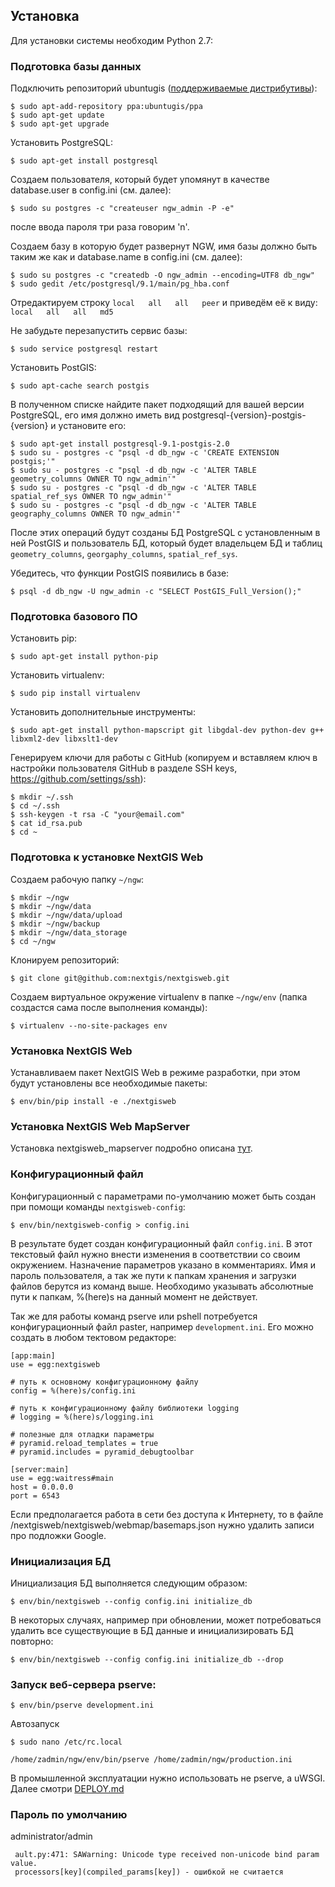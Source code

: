 ## Установка

Для установки системы необходим Python 2.7:

### Подготовка базы данных

Подключить репозиторий ubuntugis ([поддерживаемые дистрибутивы](http://trac.osgeo.org/ubuntugis/wiki/SupportedDistributions)):

    $ sudo apt-add-repository ppa:ubuntugis/ppa
    $ sudo apt-get update
    $ sudo apt-get upgrade

Установить PostgreSQL:

    $ sudo apt-get install postgresql

Создаем пользователя, который будет упомянут в качестве database.user в config.ini (см. далее):

    $ sudo su postgres -c "createuser ngw_admin -P -e"

  после ввода пароля три раза говорим 'n'.

Создаем базу в которую будет развернут NGW, имя базы должно быть таким же как и database.name в config.ini (см. далее):

    $ sudo su postgres -c "createdb -O ngw_admin --encoding=UTF8 db_ngw"
    $ sudo gedit /etc/postgresql/9.1/main/pg_hba.conf

Отредактируем строку `local   all   all   peer` и приведём её к виду: `local   all   all   md5`

Не забудьте перезапустить сервис базы:

    $ sudo service postgresql restart

Установить PostGIS:

    $ sudo apt-cache search postgis
    
В полученном списке найдите пакет подходящий для вашей версии PostgreSQL, его имя должно иметь вид postgresql-{version}-postgis-{version} и установите его: 

    $ sudo apt-get install postgresql-9.1-postgis-2.0
    $ sudo su - postgres -c "psql -d db_ngw -c 'CREATE EXTENSION postgis;'"
    $ sudo su - postgres -c "psql -d db_ngw -c 'ALTER TABLE geometry_columns OWNER TO ngw_admin'"
    $ sudo su - postgres -c "psql -d db_ngw -c 'ALTER TABLE spatial_ref_sys OWNER TO ngw_admin'"
    $ sudo su - postgres -c "psql -d db_ngw -c 'ALTER TABLE geography_columns OWNER TO ngw_admin'"
    
  После этих операций будут созданы БД PostgreSQL с установленным в ней PostGIS и пользователь БД, который будет
  владельцем БД и таблиц `geometry_columns`, `georgaphy_columns`, `spatial_ref_sys`.

Убедитесь, что функции PostGIS появились в базе:

    $ psql -d db_ngw -U ngw_admin -c "SELECT PostGIS_Full_Version();"

### Подготовка базового ПО

Установить pip:

    $ sudo apt-get install python-pip

Установить virtualenv: 

    $ sudo pip install virtualenv

Установить дополнительные инструменты: 

    $ sudo apt-get install python-mapscript git libgdal-dev python-dev g++ libxml2-dev libxslt1-dev

Генерируем ключи для работы с GitHub (копируем и вставляем ключ в настройки пользователя GitHub в разделе SSH keys, https://github.com/settings/ssh):

    $ mkdir ~/.ssh
    $ cd ~/.ssh
    $ ssh-keygen -t rsa -C "your@email.com"
    $ cat id_rsa.pub
    $ cd ~

    
### Подготовка к установке NextGIS Web

Создаем рабочую папку `~/ngw`:

    $ mkdir ~/ngw
    $ mkdir ~/ngw/data
    $ mkdir ~/ngw/data/upload
    $ mkdir ~/ngw/backup   
    $ mkdir ~/ngw/data_storage
    $ cd ~/ngw

Клонируем репозиторий:

    $ git clone git@github.com:nextgis/nextgisweb.git

Создаем виртуальное окружение virtualenv в папке `~/ngw/env` (папка создастся сама после выполнения команды):

    $ virtualenv --no-site-packages env

### Установка NextGIS Web

Устанавливаем пакет NextGIS Web в режиме разработки, при этом будут установлены все необходимые пакеты:

    $ env/bin/pip install -e ./nextgisweb

### Установка NextGIS Web MapServer

Установка nextgisweb_mapserver подробно описана [тут](https://github.com/nextgis/nextgisweb_mapserver).


### Конфигурационный файл

Конфигурационный с параметрами по-умолчанию может быть создан при помощи
команды `nextgisweb-config`:

    $ env/bin/nextgisweb-config > config.ini

В результате будет создан конфигурационный файл `config.ini`. В этот текcтовый
файл нужно внести изменения в соответствии со своим окружением. Назначение
параметров указано в комментариях. Имя и пароль пользователя, а так же пути к папкам хранения 
и загрузки файлов берутся из команд выше. 
Необходимо указывать абсолютные пути к папкам, %(here)s на данный момент не действует.

Так же для работы команд pserve или pshell потребуется конфигурационный файл paster, 
например `development.ini`. Его можно создать в любом тектовом редакторе:

    [app:main]
    use = egg:nextgisweb

    # путь к основному конфигурационному файлу
    config = %(here)s/config.ini
    
    # путь к конфигурационному файлу библиотеки logging
    # logging = %(here)s/logging.ini

    # полезные для отладки параметры
    # pyramid.reload_templates = true
    # pyramid.includes = pyramid_debugtoolbar

    [server:main]
    use = egg:waitress#main
    host = 0.0.0.0
    port = 6543

Если предполагается работа в сети без доступа к Интернету, то в файле /nextgisweb/nextgisweb/webmap/basemaps.json нужно удалить записи про подложки Google.

### Инициализация БД

Инициализация БД выполняется следующим образом:

    $ env/bin/nextgisweb --config config.ini initialize_db

В некоторых случаях, например при обновлении, может потребоваться удалить все
существующие в БД данные и инициализировать БД повторно:

    $ env/bin/nextgisweb --config config.ini initialize_db --drop

### Запуск веб-сервера pserve:

    $ env/bin/pserve development.ini
    
Автозапуск
    
    $ sudo nano /etc/rc.local

    /home/zadmin/ngw/env/bin/pserve /home/zadmin/ngw/production.ini

    
В промышленной эксплуатации нужно использовать не pserve, а uWSGI. Далее смотри [DEPLOY.md](https://github.com/nextgis/nextgisweb/blob/2/DEPLOY.md)

### Пароль по умолчанию

administrator/admin


     ault.py:471: SAWarning: Unicode type received non-unicode bind param value.
     processors[key](compiled_params[key]) - ошибкой не считается
 

